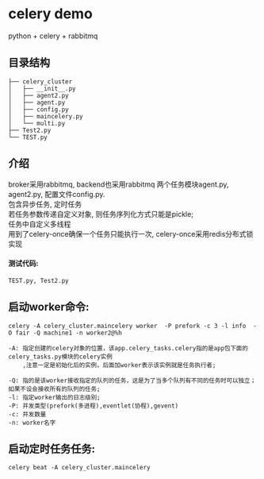 celery demo
===========

python + celery + rabbitmq

## 目录结构

    ├── celery_cluster
    │   ├── __init__.py
    │   ├── agent2.py
    │   ├── agent.py
    │   ├── config.py
    │   ├── maincelery.py
    │   └── multi.py
    ├── Test2.py
    └── TEST.py


## 介绍
broker采用rabbitmq, backend也采用rabbitmq
两个任务模块agent.py, agent2.py, 配置文件config.py.   
包含异步任务, 定时任务   
若任务参数传递自定义对象, 则任务序列化方式只能是pickle;   
任务中自定义多线程   
用到了celery-once确保一个任务只能执行一次, celery-once采用redis分布式锁实现

#### 测试代码:  
    TEST.py, Test2.py

## 启动worker命令:  
    celery -A celery_cluster.maincelery worker  -P prefork -c 3 -l info  -O fair -Q machine1 -n worker2@%h
    
    -A: 指定创建的celery对象的位置，该app.celery_tasks.celery指的是app包下面的celery_tasks.py模块的celery实例
        ,注意一定是初始化后的实例，后面加worker表示该实例就是任务执行者;

    -Q: 指的是该worker接收指定的队列的任务，这是为了当多个队列有不同的任务时可以独立；如果不设会接收所有的队列的任务;
    -l: 指定worker输出的日志级别;
    -P: 并发类型(prefork(多进程),eventlet(协程),gevent)
    -c: 并发数量
    -n: worker名字
    
    
    
## 启动定时任务任务:  
    celery beat -A celery_cluster.maincelery
